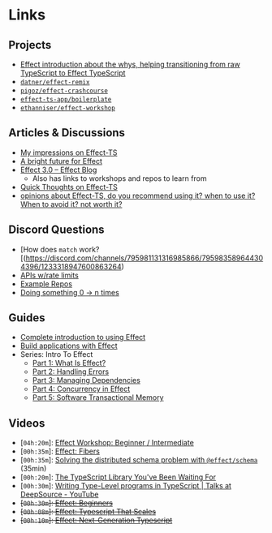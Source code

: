 # Links
## Projects
- [Effect introduction about the whys, helping transitioning from raw TypeScript to Effect TypeScript](https://github.com/antoine-coulon/effect-introduction)
- [`datner/effect-remix`](https://github.com/datner/effect-remix/)
- [`pigoz/effect-crashcourse`](https://github.com/pigoz/effect-crashcourse)
- [`effect-ts-app/boilerplate`](https://github.com/effect-ts-app/boilerplate)
- [`ethanniser/effect-workshop`](https://github.com/ethanniser/effect-workshop)

## Articles & Discussions
- [My impressions on Effect-TS](https://dnlytras.com/blog/effect-ts)
- [A bright future for Effect](https://dev.to/effect/a-bright-future-for-effect-455m)
- [Effect 3.0 – Effect Blog](https://effect.website/blog/effect-3.0)
  - Also has links to workshops and repos to learn from
- [Quick Thoughts on Effect-TS](https://www.linkedin.com/pulse/quick-thoughts-effect-ts-jesse-warden/)
- [opinions about Effect-TS, do you recommend using it? when to use it? When to avoid it? not worth it?](https://www.reddit.com/r/typescript/comments/16w3iwn/opinions_about_effectts_do_you_recommend_using_it/)

## Discord Questions
- [How does `match` work?[(https://discord.com/channels/795981131316985866/795983589644304396/1233318947600863264)
- [APIs w/rate limits](https://discord.com/channels/795981131316985866/795983589644304396/1233273995642667029)
- [Example Repos](https://discord.com/channels/795981131316985866/795983589644304396/1233339526647119973)
- [Doing something 0 -> n times](https://discord.com/channels/795981131316985866/795983589644304396/1233357296977842267)

## Guides
- [Complete introduction to using Effect](https://www.sandromaglione.com/articles/complete-introduction-to-using-effect-in-typescript)
- [Build applications with Effect](https://cosimomatteini.com/blog/build-applications-with-effect)
- Series: Intro To Effect
  - [Part 1: What Is Effect?](https://ybogomolov.me/01-effect-intro)
  - [Part 2: Handling Errors](https://ybogomolov.me/02-effect-handling-errors)
  - [Part 3: Managing Dependencies](https://ybogomolov.me/03-effect-managing-dependencies)
  - [Part 4: Concurrency in Effect](https://ybogomolov.me/04-effect-concurrency)
  - [Part 5: Software Transactional Memory](https://ybogomolov.me/05-effect-stm)

## Videos
- [`04h:20m`]: [Effect Workshop: Beginner / Intermediate](https://www.youtube.com/watch?v=Lz2J1NBnHK4)
- [`00h:35m`]: [Effect: Fibers](https://www.youtube.com/watch?v=uwALExyq4NY)
- [`00h:35m`]: [Solving the distributed schema problem with `@effect/schema`](https://www.youtube.com/watch?v=o-SvvUA7hik) (35min)
- [`00h:20m`]: [The TypeScript Library You've Been Waiting For](https://www.youtube.com/watch?v=X98vwMYxRXw)
- [`00h:30m`]: [Writing Type-Level programs in TypeScript | Talks at DeepSource - YouTube](https://www.youtube.com/watch?v=xI2GgCjAMXc)
- ~~[`00h:30m`]: [Effect: Beginners](https://www.youtube.com/watch?v=fTN8BX5qj6s)~~
- ~~[`00h:08m`]: [Effect: Typescript That Scales](https://www.youtube.com/watch?v=4ARWCmnjO0w)~~
- ~~[`00h:10m`]: [Effect: Next-Generation Typescript](https://www.youtube.com/watch?v=SloZE4i4Zfk)~~
